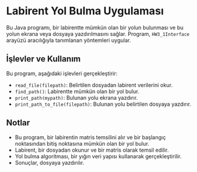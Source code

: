 # Labirent Yol Bulma Uygulaması

Bu Java programı, bir labirentte mümkün olan bir yolun bulunması ve bu yolun ekrana veya dosyaya yazdırılmasını sağlar. Program, `HW3_1Interface` arayüzü aracılığıyla tanımlanan yöntemleri uygular.

## İşlevler ve Kullanım

Bu program, aşağıdaki işlevleri gerçekleştirir:

- `read_file(filepath)`: Belirtilen dosyadan labirent verilerini okur.
- `find_path()`: Labirentte mümkün olan bir yol bulur.
- `print_path(mypath)`: Bulunan yolu ekrana yazdırır.
- `print_path_to_file(filepath)`: Bulunan yolu belirtilen dosyaya yazdırır.

## Notlar

- Bu program, bir labirentin matris temsilini alır ve bir başlangıç noktasından bitiş noktasına mümkün olan bir yol bulur.
- Labirent, bir dosyadan okunur ve bir matris olarak temsil edilir.
- Yol bulma algoritması, bir yığın veri yapısı kullanarak gerçekleştirilir.
- Sonuçlar, dosyaya yazdırılır.
